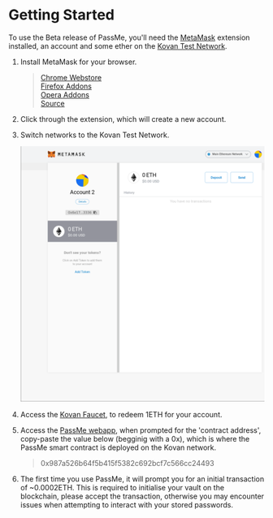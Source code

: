 # Getting Started

To use the Beta release of PassMe, you'll need the [MetaMask][metamask] extension installed, an account and some ether on the [Kovan Test Network][kovan].

1. Install MetaMask for your browser.

	> [Chrome Webstore](https://chrome.google.com/webstore/detail/metamask/nkbihfbeogaeaoehlefnkodbefgpgknn)  
	> [Firefox Addons](https://addons.mozilla.org/en-US/firefox/addon/ether-metamask/)  
	> [Opera Addons](https://addons.opera.com/en/extensions/details/metamask/)  
	> [Source](https://github.com/MetaMask/metamask-extension)  

2. Click through the extension, which will create a new account.

3. Switch networks to the Kovan Test Network.

	![Switching Networks GIF](../pub/start-networks.gif)

4. Access the [Kovan Faucet][faucet], to redeem 1ETH for your account.

5. Access the [PassMe webapp][passme], when prompted for the 'contract address', copy-paste the value below (begginig with a 0x),
   which is where the PassMe smart contract is deployed on the Kovan network.
  

	> 0x987a526b64f5b415f5382c692bcf7c566cc24493

6. The first time you use PassMe, it will prompt you for an initial transaction of ~0.0002ETH. This is required to initialise
   your vault on the blockchain, please accept the transaction, otherwise you may encounter issues when attempting to interact with
   your stored passwords.


[faucet]: https://faucet.kovan.network/
[kovan]: https://kovan-testnet.github.io/website/
[metamask]: https://metamask.io/ 
[passme]: ../demos/web/

